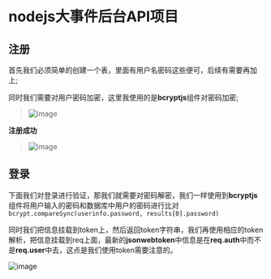 # nodejs大事件后台API项目
## 注册
首先我们必须简单的创建一个表，里面有用户名密码这些便可，后续有需要再加上; 

同时我们需要对用户密码加密，这里我使用的是**bcryptjs**组件对密码加密; 

> ![image](https://user-images.githubusercontent.com/94914428/221244690-b5829105-e7b3-433d-83e8-a1ace56fecf5.png)

**注册成功** 

> ![image](https://user-images.githubusercontent.com/94914428/221244838-f45ccb58-56b1-4a99-8723-a9cacd7efb23.png)

## 登录
下面我们对登录进行验证，那我们就需要对密码解密，我们一样使用到**bcryptjs**组件将用户输入的密码和数据库中用户的密码进行比对 `bcrypt.compareSync(userinfo.password, results[0].password)`

同时我们把信息挂载到token上，然后返回token字符串，我们再使用相应的token解析，把信息挂载到req上面，最新的**jsonwebtoken**中信息是在**req.auth**中而不是**req.user**中去，这点是我们使用token需要注意的。

![image](https://user-images.githubusercontent.com/94914428/221246698-88deca5e-38dc-49aa-bff7-abeed91b735c.png)




